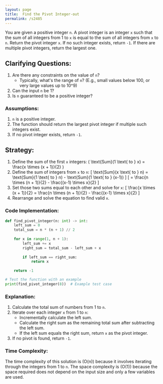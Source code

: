 ```yaml
---
layout: page
title:  Find the Pivot Integer-out
permalink: /s2485
---
```

You are given a positive integer `n`. A pivot integer is an integer `x` such that the sum of all integers from 1 to `x` is equal to the sum of all integers from `x` to `n`. Return the pivot integer `x`. If no such integer exists, return `-1`. If there are multiple pivot integers, return the largest one.

## Clarifying Questions:
1. Are there any constraints on the value of `n`? 
   - Typically, what's the range of `n`? (E.g., small values below 100, or very large values up to 10^9)
2. Can the input `n` be 1?
3. Is `n` guaranteed to be a positive integer?

### Assumptions:
1. `n` is a positive integer.
2. The function should return the largest pivot integer if multiple such integers exist.
3. If no pivot integer exists, return `-1`.

## Strategy:
1. Define the sum of the first `x` integers: \( \text{Sum}(1 \text{ to } x) = \frac{x \times (x + 1)}{2} \)
2. Define the sum of integers from `x` to `n`: 
   \[
   \text{Sum}(x \text{ to } n) = \text{Sum}(1 \text{ to } n) - \text{Sum}(1 \text{ to } (x-1))
   \]
   \[
   = \frac{n \times (n + 1)}{2} - \frac{(x-1) \times x}{2}
   \]
3. Set those two sums equal to each other and solve for `x`:
   \[
   \frac{x \times (x + 1)}{2} = \frac{n \times (n + 1)}{2} - \frac{(x-1) \times x}{2}
   \]
4. Rearrange and solve the equation to find valid `x`.

### Code Implementation:

```python
def find_pivot_integer(n: int) -> int:
    left_sum = 0
    total_sum = n * (n + 1) // 2
    
    for x in range(1, n + 1):
        left_sum += x
        right_sum = total_sum - left_sum + x
        
        if left_sum == right_sum:
            return x
        
    return -1

# Test the function with an example
print(find_pivot_integer(8))  # Example test case
```

### Explanation:
1. Calculate the total sum of numbers from 1 to `n`.
2. Iterate over each integer `x` from 1 to `n`:
   - Incrementally calculate the left sum.
   - Calculate the right sum as the remaining total sum after subtracting the left sum.
   - If the left sum equals the right sum, return `x` as the pivot integer.
3. If no pivot is found, return `-1`.

### Time Complexity:
The time complexity of this solution is \(O(n)\) because it involves iterating through the integers from 1 to `n`. The space complexity is \(O(1)\) because the space required does not depend on the input size and only a few variables are used.
